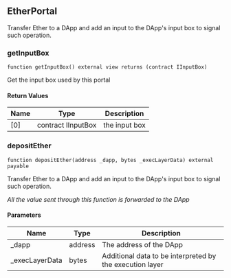 ## EtherPortal

Transfer Ether to a DApp and add an input to the DApp's input box to signal such operation.

### getInputBox

```solidity
function getInputBox() external view returns (contract IInputBox)
```

Get the input box used by this portal

#### Return Values

| Name | Type | Description |
| ---- | ---- | ----------- |
| [0] | contract IInputBox | the input box |

### depositEther

```solidity
function depositEther(address _dapp, bytes _execLayerData) external payable
```

Transfer Ether to a DApp and add an input to
        the DApp's input box to signal such operation.

_All the value sent through this function is forwarded to the DApp_

#### Parameters

| Name | Type | Description |
| ---- | ---- | ----------- |
| _dapp | address | The address of the DApp |
| _execLayerData | bytes | Additional data to be interpreted by the execution layer |
